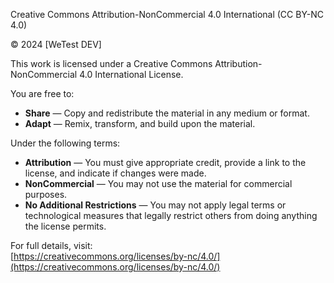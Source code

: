 Creative Commons Attribution-NonCommercial 4.0 International (CC BY-NC 4.0)

© 2024 [WeTest DEV]

This work is licensed under a Creative Commons Attribution-NonCommercial 4.0 International License.

You are free to:
- **Share** — Copy and redistribute the material in any medium or format.
- **Adapt** — Remix, transform, and build upon the material.

Under the following terms:
- **Attribution** — You must give appropriate credit, provide a link to the license, and indicate if changes were made.
- **NonCommercial** — You may not use the material for commercial purposes.
- **No Additional Restrictions** — You may not apply legal terms or technological measures that legally restrict others from doing anything the license permits.

For full details, visit:  
[https://creativecommons.org/licenses/by-nc/4.0/](https://creativecommons.org/licenses/by-nc/4.0/)
